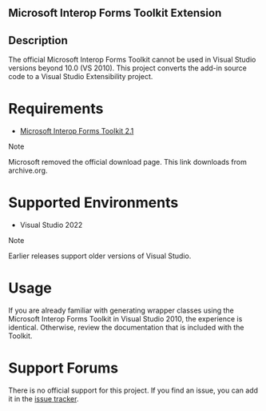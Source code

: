 ## Microsoft Interop Forms Toolkit Extension ##

## Description ##
The official Microsoft Interop Forms Toolkit cannot be used in Visual Studio versions beyond 10.0 (VS 2010). This project converts the add-in source code to a Visual Studio Extensibility project. 

Requirements 
=================================
* [Microsoft Interop Forms Toolkit 2.1](https://web.archive.org/web/20200810070025if_/https://download.microsoft.com/download/3/7/D/37D90824-1BE8-4085-920E-54812C045A55/InteropFormToolsInstaller.msi)
>[!NOTE]
>Microsoft removed the official download page. This link downloads from archive.org.

Supported Environments
=================================
* Visual Studio 2022
>[!NOTE]
>Earlier releases support older versions of Visual Studio.

Usage
=================================
If you are already familiar with generating wrapper classes using the Microsoft Interop Forms Toolkit in Visual Studio 2010, the experience is identical. Otherwise, review the documentation that is included with the Toolkit.

Support Forums
=================================
There is no official support for this project. If you find an issue, you can add it in the [issue tracker](https://github.com/hurcane/Microsoft.InteropFormTools.InteropFormProxyGenerator/issues).
